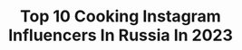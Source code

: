 ---
title: Top 10 Cooking Instagram Influencers In Russia In 2023
description: >-
  Find top cooking Instagram influencers in Russia in 2023. Most popular hashtags: #foodstagram #foodblog #baking.
platform: Instagram
hits: 469
text_top: Identify the best Instagram influencers on inBeat.
text_bottom: Our platform aggregates 469 Instagram influencers like this in Russia for you to collaborate.
profiles:
  - username: "vladislava_661"
    fullname: >-
      Vladislava Shelygina
    bio: >-
      Girl next door🔥 I like embroidery, cooking and taking photos🥰 More of my content👇
    location: "Russia"
    followers: 1977335
    engagement: 954
    commentsToLikes: 0.013896
    id: ck8tbw9e3xe6s0j78bjd66lb8
    verified: false
    hashtags: "#walk, #body, #curves, #prettygirls"
  - username: "la_torte"
    fullname: >-
      YULIA IVANOVA, Moscow
    bio: >-
      ❤️Серебряный призер Чемпионата России по кондитерскому искусству ❤️Амбассадор Delonghi, CookingChef Акция👇🏻🚀 ⬇️⬇️⬇️
    location: "Russia"
    followers: 84457
    engagement: 342
    commentsToLikes: 0.046967
    id: ck55miy3942c80i11sj3sosi5
    verified: false
    hashtags: "#birthday, #yummy, #party, #pastrypassion"
  - username: "letfinn"
    fullname: >-
      ANDREW ABROSIMOV
    bio: >-
      the guy who creates art from saint p. I photograph, cooking, movie, workouts @rij_me Contact me: oneandrewcoop@gmail.com последнее:
    location: "Russia"
    followers: 10673
    engagement: 320
    commentsToLikes: 0.010626
    id: ck5c1cppwuwq80i112qst7ee4
    verified: false
    hashtags: ""
  - username: "oldfashionedbaker"
    fullname: >-
      
    bio: >-
      Простая домашняя выпечка на каждый день. Санкт-Петербург / Home cooking everyday Saint Petersburg, Russia 🍞🍰
    location: "Russia"
    followers: 4859
    engagement: 1852
    commentsToLikes: 0.310425
    id: ck13bqcdrwo680i19ru4lyt55
    verified: false
    hashtags: "#ilovepie, #artbread, #pie, #piecrustdesigns"
  - username: "zaika_rublevka"
    fullname: >-
      🥇РЕСТОРАТОР | CHEF 👩🏼‍🍳
    bio: >-
      Работаю в ресторанном бизнесе 15лет ⠀ Провожу кулинарные курсы каждую неделю🍽 Обучаю как новичков, так и профи 🥑 @amor_cooking_school
    location: "Russia"
    followers: 154397
    engagement: 183
    commentsToLikes: 0.179963
    id: ck6u3z3jv0q450j719dyurpk1
    verified: false
    hashtags: ""
  - username: "vsevsad"
    fullname: >-
      Sasha Demyanenko
    bio: >-
      друзья, на кулинарные вопросы отвечу под видео и постами, а не в директе!😘 мой кулинарный ютуб-канал ➡️ CookingTime мой влоговый ютуб-канал ➡️ Vsevsad
    location: "Russia"
    followers: 61154
    engagement: 564
    commentsToLikes: 0.025111
    id: ck14iitlefmc30i19axnect4a
    verified: false
    hashtags: "#torontofoodie, #torontofoodblog, #toronto, #cookstagram"
  - username: "mild_n"
    fullname: >-
      Татьяна Назарук
    bio: >-
      🔪 Автор сайта VkusnyBlog.ru 🔪 Бренд-шеф Favorit Catering 🔪 Ambassador Kenwood Cooking Chef 🇧🇾 🔪 Ambassador Big Green Egg 🇧🇾 Минск, Беларусь 🇧🇾
    location: "Russia"
    followers: 10790
    engagement: 814
    commentsToLikes: 0.045736
    id: ck5cheypnqn6r0i11l2d8bbit
    verified: false
    hashtags: "#food, #recipes, #dinner, #vkusnyblog"
  - username: "cooking_with_m_"
    fullname: >-
      💙𝑀𝒶𝓇𝒾💙
    bio: >-
      🍬Меня зовут Марианна 🍬Заходи в STORIES,там🔥 🍬Сотр-во 📩 @pr.cooking_with_m_ 🍬Мой магазин посуды👉@_la.maison.blanche._
    location: "Russia"
    followers: 243482
    engagement: 248
    commentsToLikes: 0.024003
    id: ck6tsld2w5f8f0j71lkqvf2bz
    verified: false
    hashtags: "#teos"
  - username: "yanychka07"
    fullname: >-
      My personal beauty blog💄❤
    bio: >-
      𝘠𝘈𝘕𝘈, расскажу о том,что нравится🍭 Красиво о ароматах 🎀 Обожаю готовить 🍰 𝘊𝘰𝘰𝘱𝘦𝘳𝘢𝘵𝘪𝘰𝘯➜𝘺𝘢𝘯𝘺𝘤𝘩𝘬𝘢07@𝘺𝘢𝘯𝘥𝘦𝘹.𝘳𝘶 My cooking blog🧁 @prosto_and_bistro ➡️
    location: "Russia"
    followers: 100061
    engagement: 104
    commentsToLikes: 0.056717
    id: ck5c9sypuc29e0i11ofryiqvu
    verified: false
    hashtags: "#faberlicinfluencer, #jolsecosmetic, #faberlic, #jolse"
  - username: "saharisha"
    fullname: >-
      Irina Meliukh
    bio: >-
      Food photographer, готовлю и снимаю еду для кулинарных сайтов, книг и журналов 🍴Бренд-амбассадор Kenwood Cooking Chef (промокод для покупки saharisha)
    location: "Russia"
    followers: 103872
    engagement: 312
    commentsToLikes: 0.019859
    id: ck5zikmudfvx00i14kwyp2py6
    verified: false
    hashtags: "#foodblog, #recipes, #baking, #christmasbaking"
---